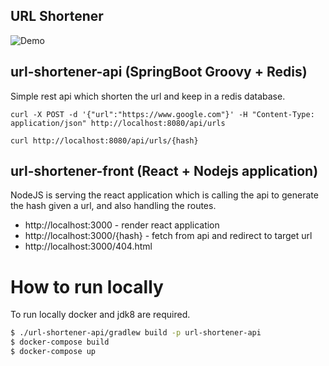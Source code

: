 ## URL Shortener

![Demo](http://recordit.co/9waXD9igws.gif)


## url-shortener-api  (SpringBoot Groovy + Redis)

Simple rest api which shorten the url and keep in a redis database.

```shell 
curl -X POST -d '{"url":"https://www.google.com"}' -H "Content-Type: application/json" http://localhost:8080/api/urls
```

```shell 
curl http://localhost:8080/api/urls/{hash}
```

## url-shortener-front (React + Nodejs application)

NodeJS is serving the react application which is calling the api to generate the hash given a url, and also handling the routes.

* http://localhost:3000 - render react application
* http://localhost:3000/{hash} - fetch from api and redirect to target url 
* http://localhost:3000/404.html


# How to run locally

To run locally docker and jdk8 are required.

```sh
$ ./url-shortener-api/gradlew build -p url-shortener-api
$ docker-compose build
$ docker-compose up
```
